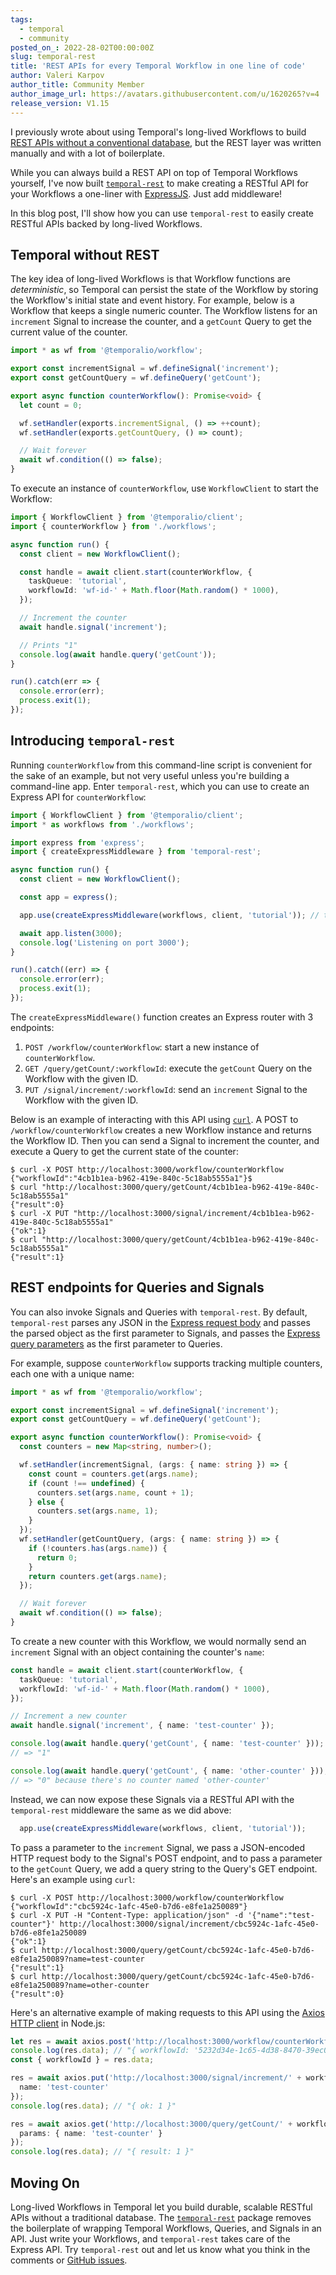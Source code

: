 ```yaml
---
tags:
  - temporal
  - community
posted_on_: 2022-28-02T00:00:00Z
slug: temporal-rest
title: 'REST APIs for every Temporal Workflow in one line of code'
author: Valeri Karpov
author_title: Community Member
author_image_url: https://avatars.githubusercontent.com/u/1620265?v=4
release_version: V1.15
---
```


<!--truncate-->

I previously wrote about using Temporal's long-lived Workflows to build [REST APIs without a conventional database](https://docs.temporal.io/blog/build-an-ecommerce-app-with-temporal-part-4-rest-api), but the REST layer was written manually and with a lot of boilerplate.

While you can always build a REST API on top of Temporal Workflows yourself, I've now built [`temporal-rest`](https://www.npmjs.com/package/temporal-rest) to make creating a RESTful API for your Workflows a one-liner with [ExpressJS](https://expressjs.com/).
Just add middleware!

In this blog post, I'll show how you can use `temporal-rest` to easily create RESTful APIs backed by long-lived Workflows.

## Temporal without REST

The key idea of long-lived Workflows is that Workflow functions are _deterministic_, so Temporal can persist the state of the Workflow by storing the Workflow's initial state and event history.
For example, below is a Workflow that keeps a single numeric counter.
The Workflow listens for an `increment` Signal to increase the counter, and a `getCount` Query to get the current value of the counter.

```ts
import * as wf from '@temporalio/workflow';

export const incrementSignal = wf.defineSignal('increment');
export const getCountQuery = wf.defineQuery('getCount');

export async function counterWorkflow(): Promise<void> {
  let count = 0;

  wf.setHandler(exports.incrementSignal, () => ++count);
  wf.setHandler(exports.getCountQuery, () => count);

  // Wait forever
  await wf.condition(() => false);
}
```

To execute an instance of `counterWorkflow`, use `WorkflowClient` to start the Workflow:

```ts
import { WorkflowClient } from '@temporalio/client';
import { counterWorkflow } from './workflows';

async function run() {
  const client = new WorkflowClient();

  const handle = await client.start(counterWorkflow, {
    taskQueue: 'tutorial',
    workflowId: 'wf-id-' + Math.floor(Math.random() * 1000),
  });

  // Increment the counter
  await handle.signal('increment');

  // Prints "1"
  console.log(await handle.query('getCount'));
}

run().catch(err => {
  console.error(err);
  process.exit(1);
});
```

## Introducing `temporal-rest`

Running `counterWorkflow` from this command-line script is convenient for the sake of an example, but not very useful unless you're building a command-line app.
Enter `temporal-rest`, which you can use to create an Express API for `counterWorkflow`:

```ts
import { WorkflowClient } from '@temporalio/client';
import * as workflows from './workflows';

import express from 'express';
import { createExpressMiddleware } from 'temporal-rest';

async function run() {
  const client = new WorkflowClient();

  const app = express();

  app.use(createExpressMiddleware(workflows, client, 'tutorial')); // this is the oneliner that does all the work!

  await app.listen(3000);
  console.log('Listening on port 3000');
}

run().catch((err) => {
  console.error(err);
  process.exit(1);
});
```

The `createExpressMiddleware()` function creates an Express router with 3 endpoints:

1. `POST /workflow/counterWorkflow`: start a new instance of `counterWorkflow`.
2. `GET /query/getCount/:workflowId`: execute the `getCount` Query on the Workflow with the given ID.
3. `PUT /signal/increment/:workflowId`: send an `increment` Signal to the Workflow with the given ID.

Below is an example of interacting with this API using [`curl`](https://thecodebarbarian.com/what-javascript-developers-should-know-about-curl.html).
A POST to `/workflow/counterWorkflow` creates a new Workflow instance and returns the Workflow ID.
Then you can send a Signal to increment the counter, and execute a Query to get the current state of the counter:

```
$ curl -X POST http://localhost:3000/workflow/counterWorkflow
{"workflowId":"4cb1b1ea-b962-419e-840c-5c18ab5555a1"}$ 
$ curl "http://localhost:3000/query/getCount/4cb1b1ea-b962-419e-840c-5c18ab5555a1"
{"result":0}
$ curl -X PUT "http://localhost:3000/signal/increment/4cb1b1ea-b962-419e-840c-5c18ab5555a1"
{"ok":1}
$ curl "http://localhost:3000/query/getCount/4cb1b1ea-b962-419e-840c-5c18ab5555a1"
{"result":1}
```

## REST endpoints for Queries and Signals

You can also invoke Signals and Queries with `temporal-rest`.
By default, `temporal-rest` parses any JSON in the [Express request body](https://masteringjs.io/tutorials/express/body) and passes the parsed object as the first parameter to Signals, and passes the [Express query parameters](https://masteringjs.io/tutorials/express/query-parameters) as the first parameter to Queries.

For example, suppose `counterWorkflow` supports tracking multiple counters, each one with a unique name:

```ts
import * as wf from '@temporalio/workflow';

export const incrementSignal = wf.defineSignal('increment');
export const getCountQuery = wf.defineQuery('getCount');

export async function counterWorkflow(): Promise<void> {
  const counters = new Map<string, number>();

  wf.setHandler(incrementSignal, (args: { name: string }) => {
    const count = counters.get(args.name);
    if (count !== undefined) {
      counters.set(args.name, count + 1);
    } else {
      counters.set(args.name, 1);
    }
  });
  wf.setHandler(getCountQuery, (args: { name: string }) => {
    if (!counters.has(args.name)) {
      return 0;
    }
    return counters.get(args.name);
  });

  // Wait forever
  await wf.condition(() => false);
}
```

To create a new counter with this Workflow, we would normally send an `increment` Signal with an object containing the counter's `name`:

```ts
const handle = await client.start(counterWorkflow, {
  taskQueue: 'tutorial',
  workflowId: 'wf-id-' + Math.floor(Math.random() * 1000),
});

// Increment a new counter
await handle.signal('increment', { name: 'test-counter' });

console.log(await handle.query('getCount', { name: 'test-counter' }));
// => "1"

console.log(await handle.query('getCount', { name: 'other-counter' }));
// => "0" because there's no counter named 'other-counter'
```

Instead, we can now expose these Signals via a RESTful API with the `temporal-rest` middleware the same as we did above:

```ts
  app.use(createExpressMiddleware(workflows, client, 'tutorial'));
```

To pass a parameter to the `increment` Signal, we pass a JSON-encoded HTTP request body to the Signal's POST endpoint, and to pass a parameter to the `getCount` Query, we add a query string to the Query's GET endpoint.
Here's an example using `curl`:

```
$ curl -X POST http://localhost:3000/workflow/counterWorkflow
{"workflowId":"cbc5924c-1afc-45e0-b7d6-e8fe1a250089"}
$ curl -X PUT -H "Content-Type: application/json" -d '{"name":"test-counter"}' http://localhost:3000/signal/increment/cbc5924c-1afc-45e0-b7d6-e8fe1a250089
{"ok":1}
$ curl http://localhost:3000/query/getCount/cbc5924c-1afc-45e0-b7d6-e8fe1a250089?name=test-counter
{"result":1}
$ curl http://localhost:3000/query/getCount/cbc5924c-1afc-45e0-b7d6-e8fe1a250089?name=other-counter
{"result":0}
```

Here's an alternative example of making requests to this API using the [Axios HTTP client](https://masteringjs.io/axios) in Node.js:

```ts
let res = await axios.post('http://localhost:3000/workflow/counterWorkflow');
console.log(res.data); // "{ workflowId: '5232d34e-1c65-4d38-8470-39ec03b0eb02' }"
const { workflowId } = res.data;

res = await axios.put('http://localhost:3000/signal/increment/' + workflowId, {
  name: 'test-counter'
});
console.log(res.data); // "{ ok: 1 }"

res = await axios.get('http://localhost:3000/query/getCount/' + workflowId, {
  params: { name: 'test-counter' }
});
console.log(res.data); // "{ result: 1 }"
```

## Moving On

Long-lived Workflows in Temporal let you build durable, scalable RESTful APIs without a traditional database.
The [`temporal-rest`](https://www.npmjs.com/package/temporal-rest) package removes the boilerplate of wrapping Temporal Workflows, Queries, and Signals in an API.
Just write your Workflows, and `temporal-rest` takes care of the Express API.
Try `temporal-rest` out and let us know what you think in the comments or [GitHub issues](https://github.com/vkarpov15/temporal-rest/issues).
